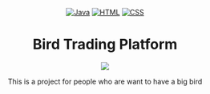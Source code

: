 <div align="center">

   [![Java](https://img.shields.io/badge/Language-Java-%23f34b7d.svg?style=plastic)](https://en.wikipedia.org/wiki/C%2B%2B)
   [![HTML](https://img.shields.io/badge/HTML-%23f34b4d.svg?style=plastic)](https://en.wikipedia.org/wiki/C%2B%2B)
   [![CSS](https://img.shields.io/badge/CSS-%2b14b1d.svg?style=plastic)](https://en.wikipedia.org/wiki/C%2B%2B)
   # **Bird Trading Platform**

   <img src="https://s.memehay.com/files/posts/20210401/chu-chim-trong-quan-ngoi-dau-ra-dau-hoi.jpeg">

   This is a project for people who are want to have a big bird
</div>
